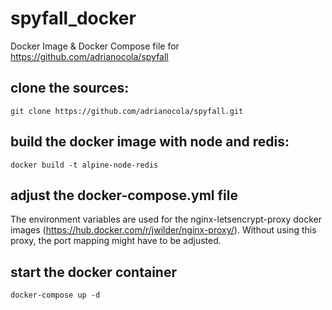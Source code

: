 # spyfall_docker
Docker Image &amp; Docker Compose file for https://github.com/adrianocola/spyfall


## clone the sources:

`git clone https://github.com/adrianocola/spyfall.git`

## build the docker image with node and redis:

`docker build -t alpine-node-redis`

## adjust the docker-compose.yml file

The environment variables are used for the nginx-letsencrypt-proxy docker images (https://hub.docker.com/r/jwilder/nginx-proxy/). Without using this proxy, the port mapping might have to be adjusted.

## start the docker container

`docker-compose up -d`
